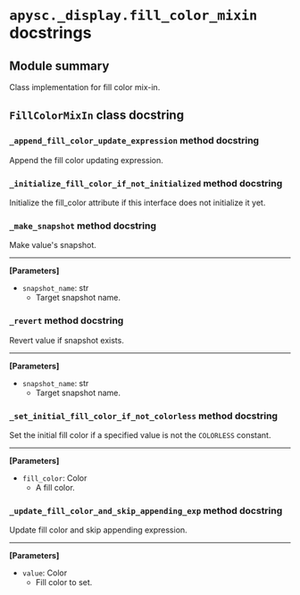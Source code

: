# `apysc._display.fill_color_mixin` docstrings

## Module summary

Class implementation for fill color mix-in.

## `FillColorMixIn` class docstring

### `_append_fill_color_update_expression` method docstring

Append the fill color updating expression.

### `_initialize_fill_color_if_not_initialized` method docstring

Initialize the fill_color attribute if this interface does not initialize it yet.

### `_make_snapshot` method docstring

Make value's snapshot.<hr>

**[Parameters]**

- `snapshot_name`: str
  - Target snapshot name.

### `_revert` method docstring

Revert value if snapshot exists.<hr>

**[Parameters]**

- `snapshot_name`: str
  - Target snapshot name.

### `_set_initial_fill_color_if_not_colorless` method docstring

Set the initial fill color if a specified value is not the `COLORLESS` constant.<hr>

**[Parameters]**

- `fill_color`: Color
  - A fill color.

### `_update_fill_color_and_skip_appending_exp` method docstring

Update fill color and skip appending expression.<hr>

**[Parameters]**

- `value`: Color
  - Fill color to set.